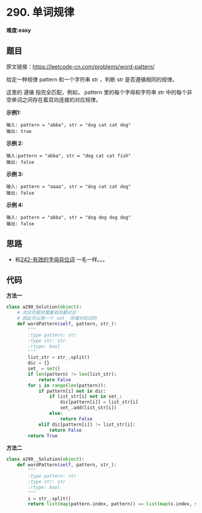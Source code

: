 # 290. 单词规律
**难度:easy**
## 题目
原文链接：https://leetcode-cn.com/problems/word-pattern/

给定一种规律 pattern 和一个字符串 str ，判断 str 是否遵循相同的规律。

这里的 遵循 指完全匹配，例如， pattern 里的每个字母和字符串 str 中的每个非空单词之间存在着双向连接的对应规律。

**示例1:**
```
输入: pattern = "abba", str = "dog cat cat dog"
输出: true
```
**示例 2:**
```
输入:pattern = "abba", str = "dog cat cat fish"
输出: false
```
**示例 3:**
```
输入: pattern = "aaaa", str = "dog cat cat dog"
输出: false
```
**示例 4:**
```
输入: pattern = "abba", str = "dog dog dog dog"
输出: false
```
## 思路
* 和[242-有效的字母异位词](https://github.com/czzbb/leetcode-python/blob/master/code/0242-%E6%9C%89%E6%95%88%E7%9A%84%E5%AD%97%E6%AF%8D%E5%BC%82%E4%BD%8D%E8%AF%8D.md)
一毛一样。。。

## 代码
**方法一**
```python
class a290_Solution(object):
    # 对应的题目需要双向都对应
    # 因此可以用一个 set_ 存储对应过的
    def wordPattern(self, pattern, str_):
        """
        :type pattern: str
        :type str: str
        :rtype: bool
        """
        list_str = str_.split()
        dic = {}
        set_ = set()
        if len(pattern) != len(list_str):
            return False
        for i in range(len(pattern)):
            if pattern[i] not in dic:
                if list_str[i] not in set_:
                    dic[pattern[i]] = list_str[i]
                    set_.add(list_str[i])
                else:
                    return False
            elif dic[pattern[i]] != list_str[i]:
                return False
        return True
```
**方法二**
```python
class a290__Solution(object):
    def wordPattern(self, pattern, str_):
        """
        :type pattern: str
        :type str: str
        :rtype: bool
        """
        s = str_.split()
        return list(map(pattern.index, pattern)) == list(map(s.index, s))
```
